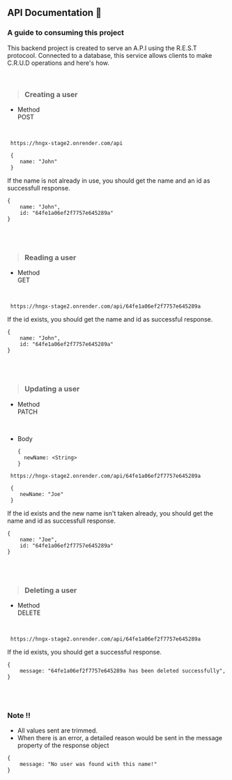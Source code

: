 ## API Documentation :memo:

### A guide to consuming this project

This backend project is created to serve an A.P.I using the R.E.S.T protocool. Connected to a database, this service allows clients to make C.R.U.D operations and here's how.

<br>

> ### Creating a user

- Method  
  POST

<br>

```
 https://hngx-stage2.onrender.com/api

 {
    name: "John"
 }
```

If the name is not already in use, you should get the name and an id as successfull response.

```
{
    name: "John",
    id: "64fe1a06ef2f7757e645289a"
}
```

<br>
<br>

> ### Reading a user

- Method  
  GET

<br>

```
 https://hngx-stage2.onrender.com/api/64fe1a06ef2f7757e645289a
```

If the id exists, you should get the name and id as successful response.

```
{
    name: "John",
    id: "64fe1a06ef2f7757e645289a"
}
```

<br>
<br>

> ### Updating a user

- Method  
  PATCH

<br>

- Body
  ```
  {
    newName: <String>
  }
  ```

```
 https://hngx-stage2.onrender.com/api/64fe1a06ef2f7757e645289a

 {
    newName: "Joe"
 }
```

If the id exists and the new name isn't taken already, you should get the name and id as successfull response.

```
{
    name: "Joe",
    id: "64fe1a06ef2f7757e645289a"
}
```

<br>
<br>

> ### Deleting a user

- Method  
  DELETE

<br>

```
 https://hngx-stage2.onrender.com/api/64fe1a06ef2f7757e645289a
```

If the id exists, you should get a successful response.

```
{
    message: "64fe1a06ef2f7757e645289a has been deleted successfully",
}
```

<br>
<br>

### Note :bangbang:

- All values sent are trimmed.
- When there is an error, a detailed reason would be sent in the message property of the response object

```
{
    message: "No user was found with this name!"
}
```
